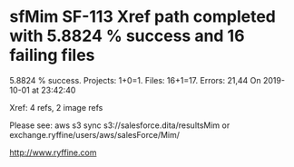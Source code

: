 # sfMim SF-113 Xref path completed with 5.8824 % success and 16 failing files

5.8824 % success. Projects: 1+0=1.  Files: 16+1=17. Errors: 21,44  On 2019-10-01 at 23:42:40

Xref: 4 refs, 2 image refs

Please see: aws s3 sync s3://salesforce.dita/resultsMim or exchange.ryffine/users/aws/salesForce/Mim/

http://www.ryffine.com
